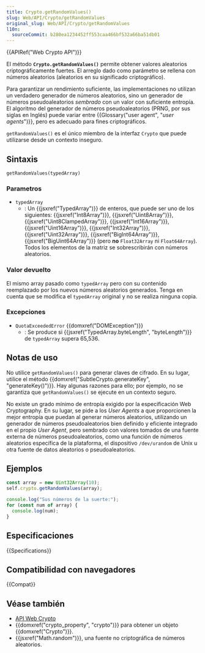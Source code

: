 ```yaml
---
title: Crypto.getRandomValues()
slug: Web/API/Crypto/getRandomValues
original_slug: Web/API/Crypto/getRandomValues
l10n:
  sourceCommit: b280ea1234452ff553caa466bf532a66ba51db01
---
```


{{APIRef("Web Crypto API")}}

El método **`Crypto.getRandomValues()`** permite obtener valores aleatorios criptográficamente fuertes.
El arreglo dado como parámetro se rellena con números aleatorios (aleatorios en su significado criptográfico).

Para garantizar un rendimiento suficiente, las implementaciones no utilizan un verdadero generador de números aleatorios, sino un generador de números pseudoaleatorios _sembrado_ con un valor con suficiente entropía.
El algoritmo del generador de números pseudoaleatorios (PRNG, por sus siglas en Inglés) puede variar entre {{Glossary("user agent", "_user agents_")}}, pero es adecuado para fines criptográficos.

`getRandomValues()` es el único miembro de la interfaz `Crypto` que puede utilizarse desde un contexto inseguro.

## Sintaxis

```js-nolint
getRandomValues(typedArray)
```

### Parametros

- `typedArray`
  - : Un {{jsxref("TypedArray")}} de enteros, que puede ser uno de los siguientes: {{jsxref("Int8Array")}}, {{jsxref("Uint8Array")}},
    {{jsxref("Uint8ClampedArray")}}, {{jsxref("Int16Array")}}, {{jsxref("Uint16Array")}},
    {{jsxref("Int32Array")}}, {{jsxref("Uint32Array")}}, {{jsxref("BigInt64Array")}},
    {{jsxref("BigUint64Array")}} (pero **no** `Float32Array` ni `Float64Array`).
    Todos los elementos de la matriz se sobrescribirán con números aleatorios.

### Valor devuelto

El mismo array pasado como `typedArray` pero con su contenido reemplazado por los nuevos números aleatorios generados.
Tenga en cuenta que se modifica el `typedArray` original y no se realiza ninguna copia.

### Excepciones

- `QuotaExceededError` {{domxref("DOMException")}}
  - : Se produce si {{jsxref("TypedArray.byteLength", "byteLength")}} de `typedArray` supera 65,536.

## Notas de uso

No utilice `getRandomValues()` para generar claves de cifrado.
En su lugar, utilice el método {{domxref("SubtleCrypto.generateKey", "generateKey()")}}.
Hay algunas razones para ello; por ejemplo, no se garantiza que `getRandomValues()` se ejecute en un contexto seguro.

No existe un grado mínimo de entropía exigido por la especificación Web Cryptography.
En su lugar, se pide a los _User Agents_ a que proporcionen la mejor entropía que puedan al generar números aleatorios, utilizando un generador de números pseudoaleatorios bien definido y eficiente integrado en el propio _User Agent_, pero sembrado con valores tomados de una fuente externa de números pseudoaleatorios, como una función de números aleatorios específica de la plataforma, el dispositivo `/dev/urandom` de Unix u otra fuente de datos aleatorios o pseudoaleatorios.

## Ejemplos

```js
const array = new Uint32Array(10);
self.crypto.getRandomValues(array);

console.log("Sus números de la suerte:");
for (const num of array) {
  console.log(num);
}
```

## Especificaciones

{{Specifications}}

## Compatibilidad con navegadores

{{Compat}}

## Véase también

- [API Web Crypto](/es/docs/Web/API/Web_Crypto_API)
- {{domxref("crypto_property", "crypto")}} para obtener un objeto {{domxref("Crypto")}}.
- {{jsxref("Math.random")}}, una fuente no criptográfica de números aleatorios.
